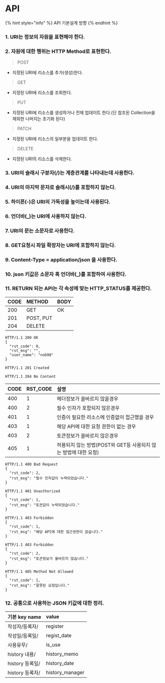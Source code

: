 # API

{% hint style="info" %}
 API 기본설계 방향 
{% endhint %}

### 1. URI는 정보의 자원을 표현해야 한다.

### 2. 자원에 대한 행위는 HTTP Method로 표현한다.

> POST

* 지정된 URI에 리소스를 추가\(생성\)한다.

> GET

* 지정된 URI에 리소스를 조회한다.

> PUT

* 지정된 URI에 리소스를 생성하거나 전체 업데이트 한다.\(단 참조된 Collection을 제외한 나머지는 초기화 된다\)

> PATCH

* 지정된 URI에 리소스의 일부분을 업데이트 한다.

> DELETE

* 지정된 URI의 리소스를 삭제한다.

### 3. URI의 슬래시 구분자\(/\)는 계층관계를 나타내는데 사용한다.

### 4. URI의 마지막 문자로 슬래시\(/\)를 포함하지 않는다.

### 5. 하이픈\(-\)은 URI의 가독성을 높이는데 사용된다.

### 6. 언더바\(\_\)는 URI에 사용하지 않는다.

### 7. URI의 문는 소문자로 사용한다.

### 8. GET요청시 파일 확장자는 URI에 포함하지 않는다.

### 9. Content-Type = application/json 을 사용한다.

### 10. json 키값은 소문자 혹 언더바\(\_\)를 포함하여 사용한다.

### 11. RETURN 되는 API는 각 속성에 맞는 HTTP\_STATUS를 제공한다.

| CODE | METHOD | BODY |
| :--- | :--- | :--- |
| 200 | GET | OK |
| 201 | POST, PUT |  |
| 204 | DELETE |  |

```text
HTTP/1.1 200 OK
{
  "rst_code": 0,
  "rst_msg": "",
  "user_name": "nob98"
}
```

```text
HTTP/1.1 201 Created
```

```text
HTTP/1.1 204 No Content
```

| CODE | RST\_CODE | 설명  |
| :--- | :--- | :--- |
| 400 | 1 | 헤더정보가 올바르지 않을경우  |
| 400 | 2 | 필수 인자가 포함되지 않은경우  |
| 401 | 1 | 인증이 필요한 리소스에 인증없이 접근했을 경우  |
| 403 | 1 | 해당 API에 대한 요청 권한이 없는 경우  |
| 403 | 2 | 토큰정보가 올바르지 않은경우  |
| 405 | 1 | 허용되지 않는 방법\(POST와 GET등 사용되지 않는 방법에 대한 요청\) |

```text
HTTP/1.1 400 Bad Request
{
  "rst_code": 2,
  "rst_msg": "필수 인자값이 누락되었습니다."
}
```

```text
HTTP/1.1 401 Unauthorized
{
  "rst_code": 1,
  "rst_msg": "토큰값이 누락되었습니다."
}
```

```text
HTTP/1.1 403 Forbidden
{
  "rst_code": 1,
  "rst_msg": "해당 API에 대한 접근권한이 없습니다."
}
```

```text
HTTP/1.1 403 Forbidden
{
  "rst_code": 2,
  "rst_msg": "토큰정보가 올바르지 않습니다."
}
```

```text
HTTP/1.1 405 Method Not Allowed
{
  "rst_code": 1,
  "rst_msg": "잘못된 요청입니다."
}
```

### 12. 공통으로 사용하는 JSON 키값에 대한 정리.

| 기본 key name | value |
| :--- | :--- |
| 작성자/등록자/ | register |
| 작성일/등록일/ | regist\_date |
| 사용유무/ | is\_use |
| history 내용/ | history\_memo |
| history 등록일/ | history\_date |
| history 등록자/ | history\_manager |



